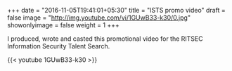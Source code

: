 +++
date = "2016-11-05T19:41:01+05:30"
title = "ISTS promo video"
draft = false
image = "http://img.youtube.com/vi/1GUwB33-k30/0.jpg"
showonlyimage = false
weight = 1
+++

I produced, wrote and casted this promotional video for the RITSEC Information Security Talent Search. 

{{< youtube 1GUwB33-k30 >}}